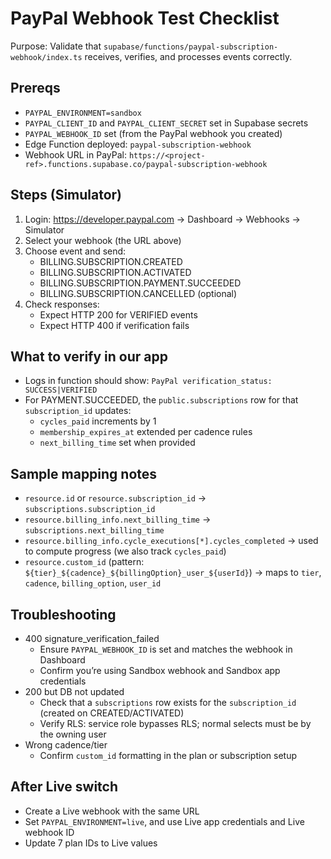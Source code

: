 # PayPal Webhook Test Checklist

Purpose: Validate that `supabase/functions/paypal-subscription-webhook/index.ts` receives, verifies, and processes events correctly.

## Prereqs
- `PAYPAL_ENVIRONMENT=sandbox`
- `PAYPAL_CLIENT_ID` and `PAYPAL_CLIENT_SECRET` set in Supabase secrets
- `PAYPAL_WEBHOOK_ID` set (from the PayPal webhook you created)
- Edge Function deployed: `paypal-subscription-webhook`
- Webhook URL in PayPal: `https://<project-ref>.functions.supabase.co/paypal-subscription-webhook`

## Steps (Simulator)
1. Login: https://developer.paypal.com → Dashboard → Webhooks → Simulator
2. Select your webhook (the URL above)
3. Choose event and send:
   - BILLING.SUBSCRIPTION.CREATED
   - BILLING.SUBSCRIPTION.ACTIVATED
   - BILLING.SUBSCRIPTION.PAYMENT.SUCCEEDED
   - BILLING.SUBSCRIPTION.CANCELLED (optional)
4. Check responses:
   - Expect HTTP 200 for VERIFIED events
   - Expect HTTP 400 if verification fails

## What to verify in our app
- Logs in function should show: `PayPal verification_status: SUCCESS|VERIFIED`
- For PAYMENT.SUCCEEDED, the `public.subscriptions` row for that `subscription_id` updates:
  - `cycles_paid` increments by 1
  - `membership_expires_at` extended per cadence rules
  - `next_billing_time` set when provided

## Sample mapping notes
- `resource.id` or `resource.subscription_id` → `subscriptions.subscription_id`
- `resource.billing_info.next_billing_time` → `subscriptions.next_billing_time`
- `resource.billing_info.cycle_executions[*].cycles_completed` → used to compute progress (we also track `cycles_paid`)
- `resource.custom_id` (pattern: `${tier}_${cadence}_${billingOption}_user_${userId}`) → maps to `tier`, `cadence`, `billing_option`, `user_id`

## Troubleshooting
- 400 signature_verification_failed
  - Ensure `PAYPAL_WEBHOOK_ID` is set and matches the webhook in Dashboard
  - Confirm you’re using Sandbox webhook and Sandbox app credentials
- 200 but DB not updated
  - Check that a `subscriptions` row exists for the `subscription_id` (created on CREATED/ACTIVATED)
  - Verify RLS: service role bypasses RLS; normal selects must be by the owning user
- Wrong cadence/tier
  - Confirm `custom_id` formatting in the plan or subscription setup

## After Live switch
- Create a Live webhook with the same URL
- Set `PAYPAL_ENVIRONMENT=live`, and use Live app credentials and Live webhook ID
- Update 7 plan IDs to Live values
